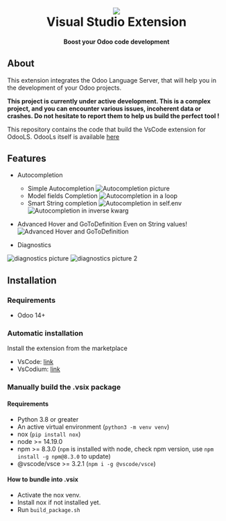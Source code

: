 <h1 align="center">
  <br>
  <a href="https://marketplace.visualstudio.com/items?itemName=Odoo.odoo">
  <img src="https://github.com/odoo/odoo-vscode/blob/main/images/odoo_logo.png?raw=true"></a>
  <br>
  Visual Studio Extension
  <br>
</h1>

<h4 align="center">Boost your Odoo code development</h4>

## About

This extension integrates the Odoo Language Server, that will help you in the development of your Odoo projects.

**This project is currently under active development. This is a complex project, and you can encounter various issues, incoherent data or crashes. Do not hesitate to report them to help us build the perfect tool !**

This repository contains the code that build the VsCode extension for OdooLS. OdooLs itself is available [here](https://github.com/odoo/odoo-ls)

## Features

- Autocompletion
  - Simple Autocompletion
  ![Autocompletion picture](https://raw.githubusercontent.com/odoo/odoo-vscode/main/images/autocomplete.png "Autocompletion")
  - Model fields Completion
  ![Autocompletion in a loop](https://raw.githubusercontent.com/odoo/odoo-vscode/main/images/autocompletion2.png "Autocompletion 2")
  - Smart String completion
  ![Autocompletion in self.env](https://raw.githubusercontent.com/odoo/odoo-vscode/main/images/autocompletion3.png "Autocompletion 3")
  ![Autocompletion in inverse kwarg](https://raw.githubusercontent.com/odoo/odoo-vscode/main/images/autocompletion4.png "Autocompletion 4")

- Advanced Hover and GoToDefinition
  Even on String values!
  ![Advanced Hover and GoToDefinition](https://raw.githubusercontent.com/odoo/odoo-vscode/main/images/advanced_hover_def.gif "Autocompletion 5")

- Diagnostics

![diagnostics picture](https://raw.githubusercontent.com/odoo/odoo-vscode/main/images/diagnostics.png "Diagnostics")
![diagnostics picture 2](https://raw.githubusercontent.com/odoo/odoo-vscode/main/images/diagnostics2.png "Diagnostics2")

## Installation

### Requirements

- Odoo 14+

### Automatic installation

Install the extension from the marketplace
- VsCode: [link](https://marketplace.visualstudio.com/items?itemName=Odoo.odoo)
- VsCodium: [link](https://open-vsx.org/extension/Odoo/odoo)

### Manually build the .vsix package

#### Requirements

- Python 3.8 or greater
- An active virtual environment (`python3 -m venv venv`)
- nox (`pip install nox`)
- node >= 14.19.0
- npm >= 8.3.0 (`npm` is installed with node, check npm version, use `npm install -g npm@8.3.0` to update)
- @vscode/vsce >= 3.2.1 (`npm i -g @vscode/vsce`)

#### How to bundle into .vsix

- Activate the nox venv.
- Install nox if not installed yet.
- Run `build_package.sh
`
